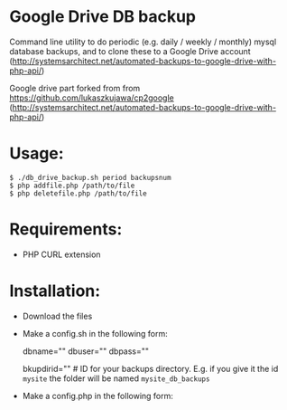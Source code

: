 Google Drive DB backup
======================

Command line utility to do periodic (e.g. daily / weekly / monthly) mysql database backups, and to clone these to a Google Drive account (http://systemsarchitect.net/automated-backups-to-google-drive-with-php-api/)

Google drive part forked from from https://github.com/lukaszkujawa/cp2google (http://systemsarchitect.net/automated-backups-to-google-drive-with-php-api/)

Usage:
======

    $ ./db_drive_backup.sh period backupsnum
	$ php addfile.php /path/to/file
	$ php deletefile.php /path/to/file

Requirements:
============

* PHP CURL extension

Installation:
=============

* Download the files
* Make a config.sh in the following form:

    dbname=""
    dbuser=""
    dbpass=""

    bkupdirid="" # ID for your backups directory. E.g. if you give it the id `mysite` the folder will be named `mysite_db_backups`

* Make a config.php in the following form:

	<?php

	define( 'BACKUP_ID', '' ); // ID for top level backup folder. Will be created if doesn't exist, and `_db_backups` will be appended to the ID
	define( 'SHARE_WITH_GOOGLE_EMAIL', '' ); // Your google account.
	define( 'CLIENT_ID', '' ); // Your project’s client id
	define( 'SERVICE_ACCOUNT_NAME', '' ); //  Your project’s account name. It’s called e-mail address on the console page.
	define( 'KEY_PATH', ''); // Path to the downloaded private key.
